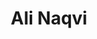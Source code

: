 ---
# Leave the homepage title empty to use the site title
title: Ali Naqvi
type: landing

design:
  # Default section spacing
  spacing: "6rem"

sections:
  - block: resume-biography-3
    content:
      # Choose a user profile to display (a folder name within `content/authors/`)
      username: admin
      text: ""
      # Show a call-to-action button under your biography? (optional)
      button:
        text: Download CV
        url: uploads/CV.pdf
    design:
      css_class: dark
      background:
        color: black
        image:
          # Add your image background to `assets/media/`.
          filename: stacked-peaks.svg
          filters:
            brightness: 1.0
          size: cover
          position: center
          parallax: false

  - block: collection
    id: publications
    widget: text
    content:
      title: Publications
      text: "
      - [**Evolving Many-Model Problem Solvers**](StephenKelly_GPT.pdf) 
        *August 2024*  
        *Authors: Ali Naqvi, Stephen Kelly*
        *Accepted as ALIFE2024 Workshop Paper
      
      - [**Towards Evolving Creative Algorithms: Musical Time Series Forecasting with Tangled Program Graphs**](uploads/towards_creativity.pdf)  
        *July 2024*  
        *Authors: Stephen Kelly, Eddie Zhuang, Ali Naqvi, Tanya Djavaherpour*
        *Accepted as GPTP2024 Book Chapter 
      
      - **Improving Efficiency of Indexed Memory for Tangled Program Graphs**
        *July 2024*  
        *Authors: Tanya Djavaherpour, Ali Naqvi, Stephen Kelly*
        *Submitted to ECTA 2024 as Position Paper"
      filters:
        folders:
          - publication
        exclude_featured: false
---
